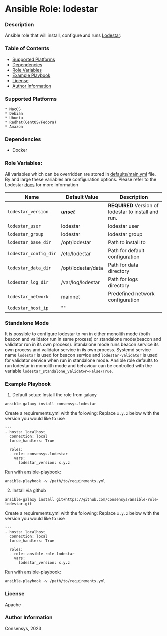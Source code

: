 # Ansible Role: lodestar

### Description
Ansible role that will install, configure and runs [Lodestar](https://chainsafe.github.io/lodestar/install/docker/):

### Table of Contents
  - [Supported Platforms](#supported-platforms)
  - [Dependencies](#dependencies)
  - [Role Variables](#role-variables)
  - [Example Playbook](#example-playbook)
  - [License](#license)
  - [Author Information](#author-information)

### Supported Platforms
```
* MacOS
* Debian
* Ubuntu
* Redhat(CentOS/Fedora)
* Amazon
```

### Dependencies

* Docker 

### Role Variables:

All variables which can be overridden are stored in [defaults/main.yml](defaults/main.yml) file. By and large these variables are configuration options. Please refer to the Lodestar [docs](https://chainsafe.github.io/lodestar/usage/beacon-management/) for more information

| Name                           | Default Value                      |  Description                                                                                                        |
|--------------------------------|------------------------------------|---------------------------------------------------------------------------------------------------------------------|
| `lodestar_version`             | ___unset___                        | __REQUIRED__ Version of lodestar to install and run.                                                                |
| `lodestar_user`                | lodestar                           | lodestar user                                                                                                       |
| `lodestar_group`               | lodestar                           | lodestar group                                                                                                      |
| `lodestar_base_dir`            | /opt/lodestar                      | Path to install to                                                                                                  |
| `lodestar_config_dir`          | /etc/lodestar                      | Path for default configuration                                                                                      |
| `lodestar_data_dir`            | /opt/lodestar/data                 | Path for data directory                                                                                             |
| `lodestar_log_dir`             | /var/log/lodestar                  | Path for logs directory                                                                                             |
| `lodestar_network`             | mainnet                            | Predefined network configuration                                                                                    |
| `lodestar_host_ip`             | ""                                 |                                                                                                                     |

### Standalone Mode

It is possible to configure lodestar to run in either monolith mode (both beacon and validator run in same process) or standalone mode(beacon and validator run in its own process).
Standalone mode runs beacon service its own process and validator service in its own process. Systemd service name `lodestar` is used for beacon service
and `lodestar-validator` is used for validator service when run in standalone mode. Ansible role defaults to run lodestar in monolith mode and behaviour can be controlled with the
variable `lodestar_standalone_validator=False/True`.

### Example Playbook

1. Default setup:
Install the role from galaxy
```
ansible-galaxy install consensys.lodestar
```

Create a requirements.yml with the following:
Replace `x.y.z` below with the version you would like to use 
```
---
- hosts: localhost
  connection: local
  force_handlers: True

  roles:
  - role: consensys.lodestar
    vars:
      lodestar_version: x.y.z

```

Run with ansible-playbook:
```
ansible-playbook -v /path/to/requirements.yml
```


2. Install via github

```
ansible-galaxy install git+https://github.com/consensys/ansible-role-lodestar.git
```

Create a requirements.yml with the following:
Replace `x.y.z` below with the version you would like to use 
```
---
- hosts: localhost
  connection: local
  force_handlers: True

  roles:
  - role: ansible-role-lodestar
    vars:
      lodestar_version: x.y.z

```

Run with ansible-playbook:
```
ansible-playbook -v /path/to/requirements.yml
```


### License

Apache


### Author Information

Consensys, 2023
